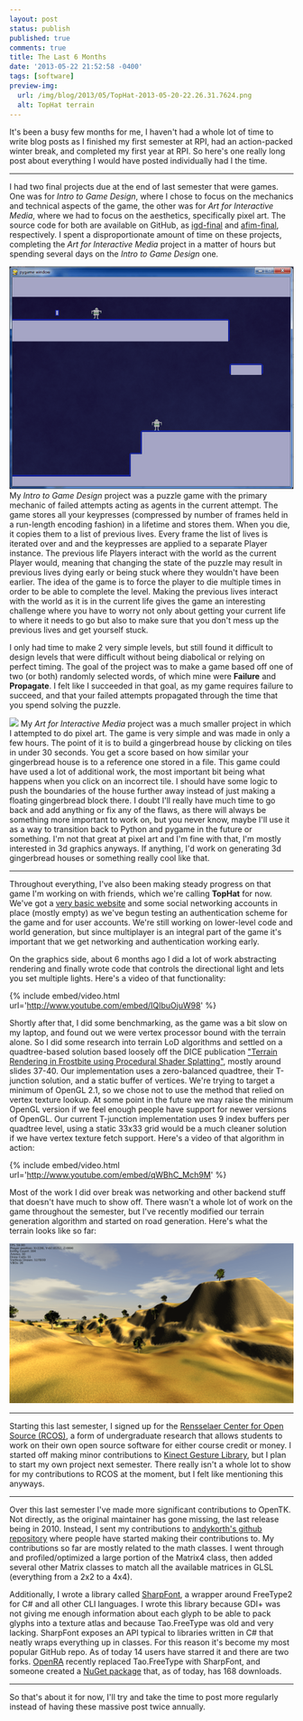 ```yaml
---
layout: post
status: publish
published: true
comments: true
title: The Last 6 Months
date: '2013-05-22 21:52:58 -0400'
tags: [software]
preview-img:
  url: /img/blog/2013/05/TopHat-2013-05-20-22.26.31.7624.png
  alt: TopHat terrain
---
```


It's been a busy few months for me, I haven't had a whole lot of time to write
blog posts as I finished my first semester at RPI, had an action-packed winter
break, and completed my first year at RPI. So here's one really long post
about everything I would have posted individually had I the time.

------------------------------------------------------------------------------

I had two final projects due at the end of last semester that were games. One
was for *Intro to Game Design*, where I chose to focus on the mechanics and
technical aspects of the game, the other was for *Art for Interactive Media*,
where we had to focus on the aesthetics, specifically pixel art. The source
code for both are available on GitHub, as [igd-final][1] and [afim-final][2],
respectively. I spent a disproportionate amount of time on these projects,
completing the *Art for Interactive Media* project in a matter of hours but
spending several days on the *Intro to Game Design* one.

![igd-final-screenshot][3]
My *Intro to Game Design* project was a puzzle game with the primary mechanic
of failed attempts acting as agents in the current attempt. The game stores
all your keypresses (compressed by number of frames held in a run-length
encoding fashion) in a lifetime and stores them. When you die, it copies them
 to a list of previous lives. Every frame the list of lives is iterated over
and and the keypresses are applied to a separate Player instance. The previous
life Players interact with the world as the current Player would, meaning that
changing the state of the puzzle may result in previous lives dying early or
being stuck where they wouldn't have been earlier. The idea of the game is to
force the player to die multiple times in order to be able to complete the
level. Making the previous lives interact with the world as it is in the
current life gives the game an interesting challenge where you have to worry
not only about getting your current life to where it needs to go but also to
make sure that you don't mess up the previous lives and get yourself stuck.

I only had time to make 2 very simple levels, but still found it difficult to
design levels that were difficult without being diabolical or relying on
perfect timing. The goal of the project was to make a game based off one of
two (or both) randomly selected words, of which mine were **Failure** and
**Propagate**. I felt like I succeeded in that goal, as my game requires
failure to succeed, and that your failed attempts propagated through the time
that you spend solving the puzzle.

![][4]
My *Art for Interactive Media* project was a much smaller project in which I
attempted to do pixel art. The game is very simple and was made in only a few
hours. The point of it is to build a gingerbread house by clicking on tiles in
under 30 seconds. You get a score based on how similar your gingerbread house
is to a reference one stored in a file. This game could have used a lot of
additional work, the most important bit being what happens when you click on
an incorrect tile. I should have some logic to push the boundaries of the
house further away instead of just making a floating gingerbread block there.
I doubt I'll really have much time to go back and add anything or fix any of
the flaws, as there will always be something more important to work on, but
you never know, maybe I'll use it as a way to transition back to Python and
pygame in the future or something. I'm not that great at pixel art and I'm
fine with that, I'm mostly interested in 3d graphics anyways. If anything, I'd
work on generating 3d gingerbread houses or something really cool like that.

------------------------------------------------------------------------------

Throughout everything, I've also been making steady progress on that game I'm
working on with friends, which we're calling **TopHat** for now. We've got a
[very basic website][5] and some social networking accounts in place (mostly
empty) as we've begun testing an authentication scheme for the game and for
user accounts. We're still working on lower-level code and world generation,
but since multiplayer is an integral part of the game it's important that we
get networking and authentication working early.

On the graphics side, about 6 months ago I did a lot of work abstracting
rendering and finally wrote code that controls the directional light and lets
you set multiple lights. Here's a video of that functionality:

{% include embed/video.html url='http://www.youtube.com/embed/IQIbuOjuW98' %}

Shortly after that, I did some benchmarking, as the game was a bit slow on my
laptop, and found out we were vertex processor bound with the terrain alone.
So I did some research into terrain LoD algorithms and settled on a
quadtree-based solution based loosely off the DICE publication
["Terrain Rendering in Frostbite using Procedural Shader Splatting"][6],
mostly around slides 37-40. Our implementation uses a zero-balanced quadtree,
their T-junction solution, and a static buffer of vertices. We're trying to
target a minimum of OpenGL 2.1, so we chose not to use the method that relied
on vertex texture lookup. At some point in the future we may raise the minimum
OpenGL version if we feel enough people have support for newer versions of
OpenGL. Our current T-junction implementation uses 9 index buffers per
quadtree level, using a static 33x33 grid would be a much cleaner solution if
we have vertex texture fetch support. Here's a video of that algorithm in
action:

{% include embed/video.html url='http://www.youtube.com/embed/qWBhC_Mch9M' %}

Most of the work I did over break was networking and other backend stuff that
doesn't have much to show off. There wasn't a whole lot of work on the game
throughout the semester, but I've recently modified our terrain generation
algorithm and started on road generation. Here's what the terrain looks like
so far:

![TopHat 2013-05-20 22.26.31.7624][7]

------------------------------------------------------------------------------

Starting this last semester, I signed up for the
[Rensselaer Center for Open Source (RCOS)][8], a form of undergraduate
research that allows students to work on their own open source software for
either course credit or money. I started off making minor contributions to
[Kinect Gesture Library][9], but I plan to start my own project next semester.
There really isn't a whole lot to show for my contributions to RCOS at the
moment, but I felt like mentioning this anyways.

------------------------------------------------------------------------------

Over this last semester I've made more significant contributions to OpenTK.
Not directly, as the original maintainer has gone missing, the last release
being in 2010. Instead, I sent my contributions to
[andykorth's github repository][10] where people have started making their
contributions to. My contributions so far are mostly related to the math
classes. I went through and profiled/optimized a large portion of the Matrix4
class, then added several other Matrix classes to match all the available
matrices in GLSL (everything from a 2x2 to a 4x4).

Additionally, I wrote a library called [SharpFont][11], a wrapper around
FreeType2 for C# and all other CLI languages. I wrote this library because
GDI+ was not giving me enough information about each glyph to be able to pack
glyphs into a texture atlas and because Tao.FreeType was old and very lacking.
SharpFont exposes an API typical to libraries written in C# that neatly wraps
everything up in classes. For this reason it's become my most popular GitHub
repo. As of today 14 users have starred it and there are two forks.
[OpenRA][12] recently replaced Tao.FreeType with SharpFont, and someone
created a [NuGet package][13] that, as of today, has 168 downloads.

------------------------------------------------------------------------------

So that's about it for now, I'll try and take the time to post more
regularly instead of having these massive post twice annually.

[1]:  https://github.com/Robmaister/igd-final
[2]:  https://github.com/Robmaister/afim-final
[3]:  /img/blog/2013/05/igd-final-screenshot.png
[4]:  /img/blog/2013/05/gingerbread_screenshot.png
[5]:  #
[6]:  http://dice.se/publications/terrain-rendering-in-frostbite-using-procedural-shader-splatting/
[7]:  /img/blog/2013/05/TopHat-2013-05-20-22.26.31.7624.png
[8]:  http://rcos.rpi.edu/
[9]:  https://github.com/eawerbaneth/Kinect-Gesture-Library
[10]: https://github.com/andykorth/opentk
[11]: https://github.com/Robmaister/SharpFont
[12]: https://github.com/OpenRA/OpenRA
[13]: https://nuget.org/packages/SharpFont/
